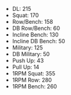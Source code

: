 * DL: 215
*  Squat: 170
*  Row/Bench: 158
*  DB Row/Bench: 60
*  Incline Bench: 130
*  Incline DB Bench: 50
*  Military: 125
*  DB Military: 50
*  Push Up: 43
*  Pull Up: 14
*  1RPM Squat: 355
*  1RPM Row: 280
*  1RPM Bench: 260
